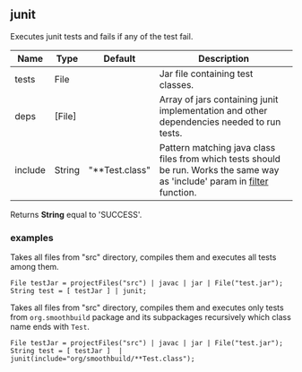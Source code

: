 ## junit

Executes junit tests and fails if any of the test fail.

| Name    | Type   | Default        | Description                                                                                                                              |
|---------|--------|----------------|------------------------------------------------------------------------------------------------------------------------------------------|
| tests   | File   |                | Jar file containing test classes.                                                                                                        |
| deps    | [File] |                | Array of jars containing junit implementation and other dependencies needed to run tests.                                                |
| include | String | "**Test.class" | Pattern matching java class files from which tests should be run. Works the same way as 'include' param in [filter](filter.md) function. |

Returns __String__ equal to 'SUCCESS'.

### examples

Takes all files from "src" directory, compiles them and executes all tests
among them.

```
File testJar = projectFiles("src") | javac | jar | File("test.jar");
String test = [ testJar ] | junit;
```

Takes all files from "src" directory, compiles them and executes only tests from `org.smoothbuild` package and its subpackages recursively which class name ends with `Test`.

```
File testJar = projectFiles("src") | javac | jar | File("test.jar");
String test = [ testJar ]  | junit(include="org/smoothbuild/**Test.class");
```
